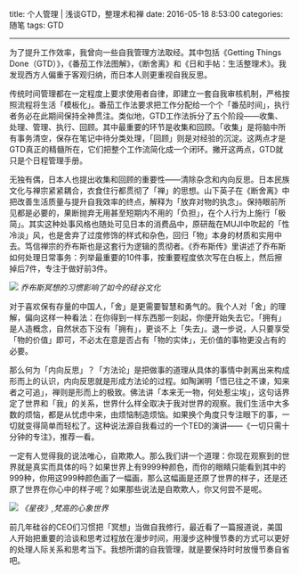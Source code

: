 title: 个人管理 | 浅谈GTD，整理术和禅
date: 2016-05-18 8:53:00
categories: 随笔
tags: GTD

---

为了提升工作效率，我曾向一些自我管理方法取经。其中包括《Getting Things Done（GTD）》，《番茄工作法图解》，《断舍离》和《日和手帖：生活整理术》。我发现西方人偏重于客观归纳，而日本人则更重视自我反思。

<!--more-->

传统时间管理都在一定程度上要求使用者自律，即建立一套自我审核机制，严格按照流程将生活「模板化」。番茄工作法要求把工作分配给一个个「番茄时间」，执行者务必在此期间保持全神贯注。类似地，GTD工作法拆分了五个阶段——收集、处理、管理、执行、回顾。其中最重要的环节是收集和回顾。「收集」是将脑中所有事务清空，保存在笔记中待分类处理，「回顾」则是对经验的沉淀。这两点才是GTD真正的精髓所在，它们把整个工作流简化成一个闭环。撇开这两点，GTD就只是个日程管理手册。

无独有偶，日本人也提出收集和回顾的重要性——清除杂念和内向反思。日本民族文化与禅宗紧紧耦合，衣食住行都贯彻了「禅」的思想。山下英子在《断舍离》中把改善生活质量与提升自我效率的终点，解释为「放弃对物的执念」。保持眼前所见都是必要的，果断抛弃无用甚至短期内不用的「负担」，在个人行为上施行「极简」。其实这种处事风格也随处可见日本的消费品中，原研哉在MUJI中吹起的「性冷淡」风，也是舍弃了过度修饰的样式和杂色，回归「物」本身的材质和实用中去。笃信禅宗的乔布斯也是这套行为逻辑的贯彻者。《乔布斯传》里讲述了乔布斯如何处理日常事务：列举最重要的10件事，按重要程度依次写在白板上，然后擦掉后7件，专注于做好前3件。

![](http://ww4.sinaimg.cn/large/4a41845fjw1f3zcmprcmpj20g30b8dh0.jpg)
_乔布斯冥想的习惯影响了如今的硅谷文化_

对于喜欢保有存量的中国人，「舍」是更需要智慧和勇气的。我个人对「舍」的理解，偏向这样一种看法：在你得到一样东西那一刻起，你便开始失去它。「拥有」是人造概念，自然状态下没有「拥有」，更谈不上「失去」。退一步说，人只要享受「物的价值」即可，不必太在意是否占有「物的实体」，无价值的事物更没占有的必要。

那么何为「内向反思」？「方法论」是把做事的道理从具体的事情中剥离出来构成形而上的认识，内向反思就是形成方法论的过程。如陶渊明「悟已往之不谏，知来者之可追」，禅则是形而上的极致。佛法讲「本来无一物，何处惹尘埃」，这句话界定了世界和「我」的关系，世界什么样全取决于我对世界的观察。我们生活中大多数的烦恼，都是从忧虑中来，由烦恼制造烦恼。如果换个角度只专注眼下的事，一切就变得简单而轻松了。这种说法源自我看过的一个TED的演讲——《一切只需十分钟的专注》，推荐一看。

一定有人觉得我的说法唯心，自欺欺人。那么我们讲一个道理：你现在观察到的世界就是真实而具体的吗？如果世界上有9999种颜色，而你的眼睛只能看到其中的999种，你用这999种颜色画了一幅画，那么这幅画是还原了世界的样子，还是还原了世界在你心中的样子呢？如果那些说法是自欺欺人，你又何尝不是呢。

![](http://ww4.sinaimg.cn/large/4a41845fjw1f3zcr2064wj20l10gn0yh.jpg)
_《星夜》,梵高的心象世界_

前几年硅谷的CEO们习惯把「冥想」当做自我修行，最近看了一篇报道说，美国人开始把重要的洽谈和思考过程放在漫步时间，用漫步这种慢节奏的方式可以更好的处理人际关系和思考当下。我想所谓的自我管理，就是要保持时时放慢节奏自省吧。


